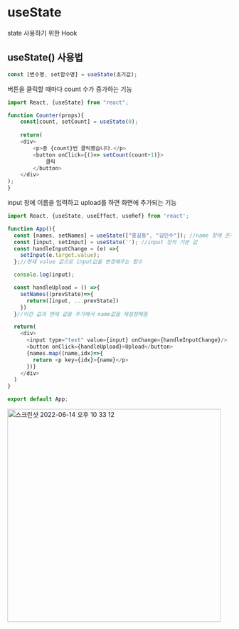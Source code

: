 # useState
state 사용하기 위한 Hook

## useState() 사용법

```javascript
const [변수명, set함수명] = useState(초기값);
```

버튼을 클릭할 때마다 count 수가 증가하는 기능
```js
import React, {useState} from "react";

function Counter(props){
	const[count, setCount] = useState(0);
	
	return(
	<div>
		<p>총 {count}번 클릭했습니다.</p>
		<button onClick={()=> setCount(count+1)}>
			클릭
		</button>
	</div>
);
}
```

input 창에 이름을 입력하고 upload를 하면 화면에 추가되는 기능
```js
import React, {useState, useEffect, useRef} from 'react';

function App(){
  const [names, setNames] = useState(["홍길동", "김민수"]); //name 창에 존재하는 기본 값
  const [input, setInput] = useState(''); //input 창의 기본 값
  const handleInputChange = (e) =>{
    setInput(e.target.value);
  };//현재 value 값으로 input값을 변경해주는 함수

  console.log(input);

  const handleUpload = () =>{
    setNames((prevState)=>{
      return([input, ...prevState])
    })
  }//이전 값과 현재 값을 추가해서 name값을 재설정해줌

  return(
    <div>
      <input type="text" value={input} onChange={handleInputChange}/>
      <button onClick={handleUpload}>Upload</button>
      {names.map((name,idx)=>{
        return <p key={idx}>{name}</p>
      })}
    </div>
  )
}

export default App;
```
<img width="479" alt="스크린샷 2022-06-14 오후 10 33 12" src="https://user-images.githubusercontent.com/78894678/173589793-cc779b3f-043c-4e43-a216-2acbb7997e63.png">

